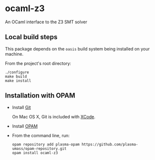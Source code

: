 ocaml-z3
==============

An OCaml interface to the Z3 SMT solver

Local build steps
---------------------

This package depends on the ```oasis``` build system being installed on your machine.

From the project's root directory:
  ```
  ./configure
  make build
  make install
  ```


Installation with OPAM
----------------------

- Install [Git](https://git-scm.com/downloads)

  On Mac OS X, Git is included with [XCode](https://developer.apple.com/xcode/).

- Install [OPAM](https://opam.ocaml.org/doc/Install.html)

- From the command line, run:

  ```
  opam repository add plasma-opam https://github.com/plasma-umass/opam-repository.git
  opam install ocaml-z3
  ```
